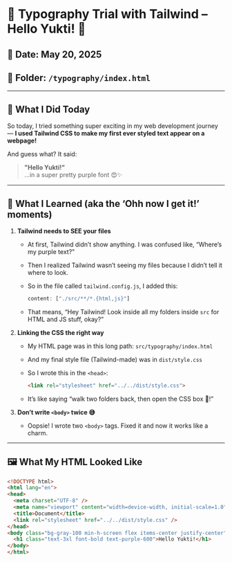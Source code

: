 # 🌈 Typography Trial with Tailwind – Hello Yukti! 💜

## 📅 Date: May 20, 2025  
## 📁 Folder: `/typography/index.html`

---

## 🐣 What I Did Today

So today, I tried something super exciting in my web development journey — **I used Tailwind CSS to make my first ever styled text appear on a webpage!**

And guess what? It said:

> **"Hello Yukti!"**  
> ...in a super pretty purple font 😍✨

---

## 🧠 What I Learned (aka the ‘Ohh now I get it!’ moments)

1. **Tailwind needs to SEE your files**
   - At first, Tailwind didn’t show anything. I was confused like, “Where’s my purple text?”
   - Then I realized Tailwind wasn’t seeing my files because I didn’t tell it where to look.
   - So in the file called `tailwind.config.js`, I added this:

     ```js
     content: ["./src/**/*.{html,js}"]
     ```

   - That means, “Hey Tailwind! Look inside all my folders inside `src` for HTML and JS stuff, okay?”

2. **Linking the CSS the right way**
   - My HTML page was in this long path: `src/typography/index.html`
   - And my final style file (Tailwind-made) was in `dist/style.css`
   - So I wrote this in the `<head>`:

     ```html
     <link rel="stylesheet" href="../../dist/style.css">
     ```

   - It’s like saying “walk two folders back, then open the CSS box 🎁!”

3. **Don’t write `<body>` twice 😅**
   - Oopsie! I wrote two `<body>` tags. Fixed it and now it works like a charm.

---

## 🖼️ What My HTML Looked Like

```html
<!DOCTYPE html>
<html lang="en">
<head>
  <meta charset="UTF-8" />
  <meta name="viewport" content="width=device-width, initial-scale=1.0" />
  <title>Document</title>
  <link rel="stylesheet" href="../../dist/style.css" />
</head>
<body class="bg-gray-100 min-h-screen flex items-center justify-center">
  <h1 class="text-3xl font-bold text-purple-600">Hello Yukti!</h1>
</body>
</html>
